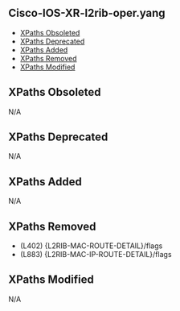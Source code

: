 ## Cisco-IOS-XR-l2rib-oper.yang

- [XPaths Obsoleted](#xpaths-obsoleted)
- [XPaths Deprecated](#xpaths-deprecated)
- [XPaths Added](#xpaths-added)
- [XPaths Removed](#xpaths-removed)
- [XPaths Modified](#xpaths-modified)

## XPaths Obsoleted

N/A

## XPaths Deprecated

N/A

## XPaths Added

N/A

## XPaths Removed

- (L402)	{L2RIB-MAC-ROUTE-DETAIL}/flags
- (L883)	{L2RIB-MAC-IP-ROUTE-DETAIL}/flags

## XPaths Modified

N/A

